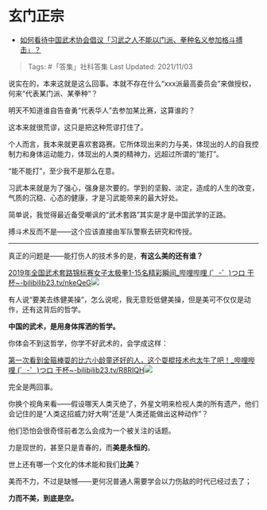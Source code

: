 # 玄门正宗

- [如何看待中国武术协会倡议「习武之人不能以门派、拳种名义参加格斗搏击」？](https://www.zhihu.com/question/429076016/answer/1563938975)

>Tags: #「答集」社科答集
>Last Updated: 2021/11/03

说实在的，本来这就是这么回事。本就不存在什么“xxx派最高委员会”来做授权，何来“代表某门派、某拳种”？

明天不知道谁自告奋勇“代表华人”去参加某比赛，这算谁的？

这本来就很荒谬，这只是把这种荒谬打住了。

个人而言，我本来就更喜欢套路赛。它所体现出来的力与美，体现出的人的自我控制力和身体运动能力，体现出的人类的精神力，远超过所谓的“能打”。

“能不能打”，至少我不是那么在意。

习武本来就是为了强心，强身是次要的。学到的坚毅、淡定，造成的人生的改变，气质的沉稳、心态的健康，才是习武能带来的最大好处。

简单说，我觉得最近备受嘲讽的“武术套路”其实是才是中国武学的正路。

搏斗术反而不是——这个应该直接由军队警察去研究和传授。

---

真正的问题是——能打伤人的技术多的是，**有这么美的还有谁？**

[2019年全国武术套路锦标赛女子太极拳1-15名精彩瞬间_哔哩哔哩 (゜-゜)つロ 干杯~-bilibili​b23.tv/nkeQeG![](https://pic4.zhimg.com/v2-11b5fa5f1d1f22042c1c9a251b477f43_180x120.jpg)](https://link.zhihu.com/?target=https%3A//b23.tv/nkeQeG)

有人说“要美去练健美操”，怎么说呢，我无意贬低健美操，但是美可不仅仅是动作，还有这背后的哲学。

**中国的武术，是用身体挥洒的哲学。**

你体会不到这哲学，你学不好武术的，会学成这样：

[第一次看到金箍棒耍的比六小龄童还好的人，这个耍棍技术也太牛了吧！_哔哩哔哩 (゜-゜)つロ 干杯~-bilibili​b23.tv/R8RIQH![](https://pic2.zhimg.com/v2-c5b8008ee80c6d685b7d2dd04700aa99_180x120.jpg)](https://link.zhihu.com/?target=https%3A//b23.tv/R8RIQH)

完全是两回事。

  

你换个视角来看——假设哪天人类灭绝了，外星文明来检视人类的所有遗产，他们会记住的是“人类这招威力好大啊”还是“人类还能做出这种动作”？

他们恐怕会很奇怪前者怎么会成为一个被关注的话题。

力是现世的，甚至只是青春的，而**美是永恒的**。

世上还有哪一个文化的体术能和我们**比美**？

美而不力，不过是缺憾——更何况普通人需要学会以力伤敌的时代已经过去了；

**力而不美，到底是空。**